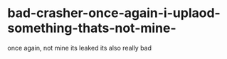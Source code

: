 # bad-crasher-once-again-i-uplaod-something-thats-not-mine-
once again, not mine its leaked
its also really bad
